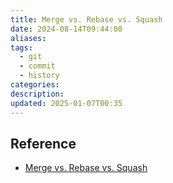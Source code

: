```yaml
---
title: Merge vs. Rebase vs. Squash
date: 2024-08-14T09:44:00
aliases: 
tags:
  - git
  - commit
  - history
categories: 
description: 
updated: 2025-01-07T00:35
---
```


## Reference

- [Merge vs. Rebase vs. Squash](https://blog.outsider.ne.kr/1704)

